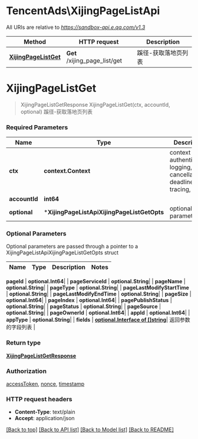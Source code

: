 # TencentAds\XijingPageListApi

All URIs are relative to *https://sandbox-api.e.qq.com/v1.3*

Method | HTTP request | Description
------------- | ------------- | -------------
[**XijingPageListGet**](XijingPageListApi.md#XijingPageListGet) | **Get** /xijing_page_list/get | 蹊径-获取落地页列表


# **XijingPageListGet**
> XijingPageListGetResponse XijingPageListGet(ctx, accountId, optional)
蹊径-获取落地页列表

### Required Parameters

Name | Type | Description  | Notes
------------- | ------------- | ------------- | -------------
 **ctx** | **context.Context** | context for authentication, logging, cancellation, deadlines, tracing, etc.
  **accountId** | **int64**|  | 
 **optional** | ***XijingPageListApiXijingPageListGetOpts** | optional parameters | nil if no parameters

### Optional Parameters
Optional parameters are passed through a pointer to a XijingPageListApiXijingPageListGetOpts struct

Name | Type | Description  | Notes
------------- | ------------- | ------------- | -------------

 **pageId** | **optional.Int64**|  | 
 **pageServiceId** | **optional.String**|  | 
 **pageName** | **optional.String**|  | 
 **pageType** | **optional.String**|  | 
 **pageLastModifyStartTime** | **optional.String**|  | 
 **pageLastModifyEndTime** | **optional.String**|  | 
 **pageSize** | **optional.Int64**|  | 
 **pageIndex** | **optional.Int64**|  | 
 **pagePublishStatus** | **optional.String**|  | 
 **pageStatus** | **optional.String**|  | 
 **pageSource** | **optional.String**|  | 
 **pageOwnerId** | **optional.Int64**|  | 
 **appId** | **optional.Int64**|  | 
 **appType** | **optional.String**|  | 
 **fields** | [**optional.Interface of []string**](string.md)| 返回参数的字段列表 | 

### Return type

[**XijingPageListGetResponse**](XijingPageListGetResponse.md)

### Authorization

[accessToken](../README.md#accessToken), [nonce](../README.md#nonce), [timestamp](../README.md#timestamp)

### HTTP request headers

 - **Content-Type**: text/plain
 - **Accept**: application/json

[[Back to top]](#) [[Back to API list]](../README.md#documentation-for-api-endpoints) [[Back to Model list]](../README.md#documentation-for-models) [[Back to README]](../README.md)

